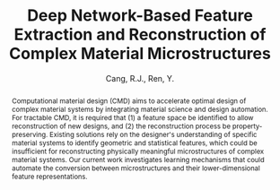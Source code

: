 ---
layout: project
shorttitle:  "Deep Network-Based Feature Extraction and Reconstruction of Complex Material Microstructures"
title:  "Deep Network-Based Feature Extraction and Reconstruction of Complex Material Microstructures"
author: Cang, R.J., Ren, Y.
authorlink:
categories: project-esd
publishdate: 2016
image: _images/materialdesign/image.jpg
summaryimg: _images/materialdesign/summaryimg.jpg
imgcaption: "(Top) Original samples from Ti-6Al-4V alloy, Pb-Sn alloy, Fontainebleau sandstone,
and spherical colloids (Bottom) Random reconstructions by learning from the samples"
abstract: "Computational material design (CMD) aims to accelerate optimal design of complex material
systems by integrating material science and design automation. For tractable CMD, it is required that
(1) a feature space be identified to allow reconstruction of new designs, and (2) the reconstruction
process be property-preserving. Existing solutions rely on the designer's understanding of specific
material systems to identify geometric and statistical features, which could be insufficient for
reconstructing physically meaningful microstructures of complex material systems. Our current work
investigates learning mechanisms that could automate the conversion between microstructures and their
lower-dimensional feature representations."
paper: _papers/jmd2016ecoracer.pdf
source: https://github.com/DesignInformaticsLab/Material-Design
---
